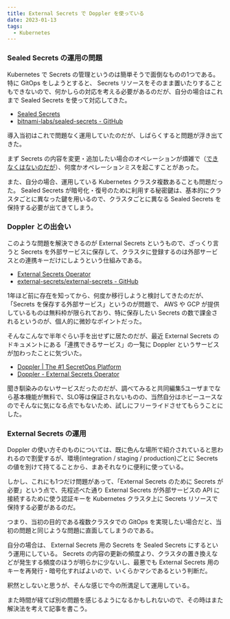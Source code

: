 ```yaml
---
title: External Secrets で Doppler を使っている
date: 2023-01-13
tags:
  - Kubernetes
---
```


### Sealed Secrets の運用の問題

Kubernetes で Secrets の管理というのは簡単そうで面倒なものの1つである。特に GitOps をしようとすると、 Secrets リソースをそのまま置いたりすることもできないので、何かしらの対応を考える必要があるのだが、自分の場合はこれまで Sealed Secrets を使って対応してきた。

- [Sealed Secrets](https://sealed-secrets.netlify.app/)
- [bitnami-labs/sealed-secrets - GitHub](https://github.com/bitnami-labs/sealed-secrets)

導入当初はこれで問題なく運用していたのだが、しばらくすると問題が浮き出てきた。

まず Secrets の内容を変更・追加したい場合のオペレーションが煩雑で（[できなくはないのだが](https://github.com/bitnami-labs/sealed-secrets#update-existing-secrets)）、何度かオペレーションミスを起こすことがあった。

また、自分の場合、運用している Kubernetes クラスタ複数あることも問題だった。 Sealed Secrets が暗号化・復号のために利用する秘密鍵は、基本的にクラスタごとに異なった鍵を用いるので、クラスタごとに異なる Sealed Secrets を保持する必要が出てきてしまう。

### Doppler との出会い

このような問題を解決できるのが External Secrets というもので、ざっくり言うと Secrets を外部サービスに保存して、クラスタに登録するのは外部サービスとの連携キーだけにしようという仕組みである。
 
- [External Secrets Operator](https://external-secrets.io/)
- [external-secrets/external-secrets - GitHub](https://github.com/external-secrets/external-secrets/)

1年ほど前に存在を知ってから、何度か移行しようと検討してきたのだが、「Secrets を保存する外部サービス」というのが問題で、 AWS や GCP が提供しているものは無料枠が限られており、特に保存したい Secrets の数で課金されるというのが、個人的に微妙なポイントだった。

そんなこんなで半年ぐらい手を出せずに居たのだが、最近 External Secrets のドキュメントにある「連携できるサービス」の一覧に Doppler というサービスが加わったことに気づいた。

- [Doppler | The #1 SecretOps Platform](https://www.doppler.com/)
- [Doppler - External Secrets Operator](https://external-secrets.io/v0.7.1/provider/doppler/)

聞き馴染みのないサービスだったのだが、調べてみると共同編集5ユーザまでなら基本機能が無料で、SLO等は保証されないものの、当然自分はホビーユースなのでそんなに気になる点でもないため、試しにフリーライドさせてもらうことにした。

### External Secrets の運用

Doppler の使い方そのものについては、既に色んな場所で紹介されていると思われるので割愛するが、環境(integration / staging / production)ごとに Secrets の値を別けて持てることから、まあそれなりに便利に使っている。

しかし、これにも1つだけ問題があって、「External Secrets のために Secrets が必要」という点で、先程述べた通り External Secrets が外部サービスの API に接続するために使う認証キーを Kubernetes クラスタ上に Secrets リソースで保持する必要があるのだ。

つまり、当初の目的である複数クラスタでの GitOps を実現したい場合だと、当初の問題と同じような問題に直面してしまうのである。

自分の場合は、 External Secrets 用の Secrets を Sealed Secrets にするという運用にしている。 Secrets の内容の更新の頻度より、クラスタの置き換えなどが発生する頻度のほうが明らかに少ないし、最悪でも External Secrets 用のキーを再発行・暗号化すればよいので、いくらかマシであるという判断だ。

釈然としないと思うが、そんな感じで今の所満足して運用している。

また時間が経てば別の問題を感じるようになるかもしれないので、その時はまた解決法を考えて記事を書こう。
